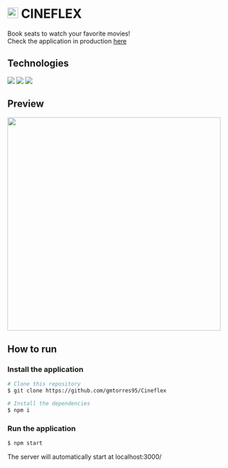 # <img src="./public/favicon.png" height="24px" /> CINEFLEX

Book seats to watch your favorite movies!\
Check the application in production [here](http://cineflex-vert.vercel.app)

## Technologies

<div styles="display: flex">
  <img src="https://img.shields.io/badge/JavaScript-F7DF1E?style=for-the-badge&logo=javascript&logoColor=black" />
  <img src="https://img.shields.io/badge/React-20232A?style=for-the-badge&logo=react&logoColor=61DAFB" />
  <img src="https://img.shields.io/badge/Vercel-000?style=for-the-badge&logo=vercel&logoColor=white" />
</div>

## Preview

<img src="./public/preview.gif" height="480px" />

## How to run

### Install the application

```bash
# Clone this repository
$ git clone https://github.com/gmtorres95/Cineflex

# Install the dependencies
$ npm i
```

### Run the application

```bash
$ npm start
```

The server will automatically start at localhost:3000/

